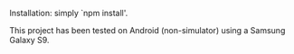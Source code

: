 Installation: simply `npm install'.

This project has been tested on Android (non-simulator) using a Samsung Galaxy S9.